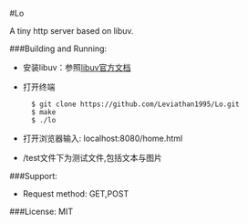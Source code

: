 #Lo

A tiny http server based on libuv.

###Building and Running:

* 安装libuv：参照[libuv官方文档](https://github.com/libuv/libuv)
* 打开终端

        $ git clone https://github.com/Leviathan1995/Lo.git
        $ make
        $ ./lo
* 打开浏览器输入: localhost:8080/home.html
* /test文件下为测试文件,包括文本与图片


###Support:
* Request method: GET,POST


###License:
MIT
